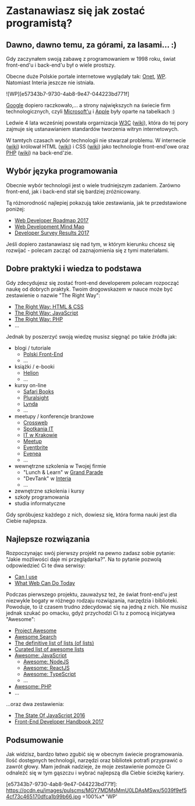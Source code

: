 # Zastanawiasz się jak zostać programistą?

## Dawno, dawno temu, za górami, za lasami... :)

Gdy zaczynałem swoją zabawę z programowaniem w 1998 roku, świat front-end'u i back-end'u był o wiele prostszy.

Obecne duże Polskie portale internetowe wyglądały tak: [Onet][9f805374-cefe-4b4e-be9a-9a3c5da02587], [WP][c21085d9-1057-49d1-96b0-ca00531668d0]. Natomiast Interia jeszcze nie istniała.

![WP][e57343b7-9730-4ab8-9e47-044223bd771f]

[Google][28279fb8-b77f-4030-ae61-40d5bf285d7b] dopiero raczkowało,... a strony największych na świecie firm technologicznych, czyli [Microsoft'u][1f9c1bcf-6b6f-4cce-a157-afb95617bc60] i [Apple][e913002b-1d0b-4839-b494-39d60e966470] były oparte na tabelkach :)

Ledwie 4 lata wcześniej powstała orgarnizacja [W3C][847b5445-12c0-43ff-a8f1-e1abc8b98fe0] ([wiki][ed3c40b3-458d-40be-9142-666b81919ba5]), która do tej pory zajmuje się ustanawianiem standardów tworzenia witryn internetowych.

W tamtych czasach wybór technologii nie stwarzał problemu. W internecie ([wiki][0f4d9572-c6e1-4e3c-a88b-67080cb94488]) królował HTML ([wiki][de488ea6-535c-47b7-be27-b7c855375513]) i CSS ([wiki][5affa4f8-acf5-4b33-9993-4366bfc9508a]) jako technologie front-end'owe oraz [PHP][a24da8d1-e793-4d5b-bf7a-10ce4d9486ee] ([wiki][530da79a-2779-4b01-b503-fa58f707ea3c]) na back-end'zie.

## Wybór języka programowania

Obecnie wybór technologii jest o wiele trudniejszym zadaniem. Zarówno front-end, jak i back-end stał się bardziej zróżnicowany.

Tą różnorodność najlepiej pokazują takie zestawiania, jak te przedstawione poniżej:
- [Web Developer Roadmap 2017][d27d61ae-d030-4c39-881d-0f9519f97cb2]
- [Web Development Mind Map][211a9d4d-fdaa-49e3-93ef-8190747292b1]
- [Developer Survey Results 2017][e46c2c7a-d08a-412b-9226-e2560a15a9c0]

Jeśli dopiero zastanawiasz się nad tym, w którym kierunku chcesz się rozwijać - polecam zacząć od zaznajomienia się z tymi materiałami.

## Dobre praktyki i wiedza to podstawa

Gdy zdecydujesz się zostać front-end developerem polecam rozpocząć naukę od dobrych praktyk. Twoim drogowskazem w nauce może być zestawienie o nazwie "The Right Way":
- [The Right Way: HTML & CSS][9b3dd55f-de8d-4197-b9ad-7ef738e9d3c3]
- [The Right Way: JavaScript][1eb8e292-e3eb-4dd6-9e8b-8f1e9129c8ae]
- [The Right Way: PHP][599374b6-a990-4e3c-a935-e472e57794e9]
- ...

Jednak by poszerzyć swoją wiedzę musisz sięgnąć po takie źródła jak:
- blogi / tutoriale
    + [Polski Front-End][a30ad1b9-632e-4197-800c-5c1cbecb1e30]
    + ...
- książki / e-booki
    + [Helion][328a765b-612e-4cad-ba25-5d0b7bcbaf17]
    + ...
- kursy on-line
    + [Safari Books][c236e21c-4d33-4613-b338-0cee500d576f]
    + [Pluralsight][466b9d7f-9ebb-48fd-83dd-1dccfec4c4c3]
    + [Lynda][797f871d-b205-4a3c-b621-5b653757a8ee]
    + ...
- meetupy / konferencje branżowe
    + [Crossweb][d15d33ff-cb6d-4311-92ad-10ac36100e0a]
    + [Spotkania IT][ad6f8486-93bf-4faa-b36d-2909f5ebc491]
    + [IT w Krakowie][3ba44890-c156-410e-98cc-f6b6662a1283]
    + [Meetup][d7e6ae13-827f-4e71-a9d6-83f044933c79]
    + [Eventbrite][ce7f944f-6032-4df7-96a7-e54bb559c321]
    + [Evenea][460e3e01-a66c-4393-a457-2cea415ef49c]
    + ...
- wewnętrzne szkolenia w Twojej firmie
    + "Lunch & Learn" w [Grand Parade][df5fab3f-1217-457c-bef2-728cffd75507]
    + "DevTank" w [Interia][b470112c-8e1f-4ec3-9eff-a03623d72b23]
    + ...
- zewnętrzne szkolenia i kursy
- szkoły programowania
- studia informatyczne

Gdy spróbujesz każdego z nich, dowiesz się, która forma nauki jest dla Ciebie najlepsza.

## Najlepsze rozwiązania

Rozpoczynając swój pierwszy projekt na pewno zadasz sobie pytanie: "Jakie możliwości daje mi przeglądarka?". Na to pytanie pozwolą odpowiedzieć Ci te dwa serwisy:
- [Can I use][209146e6-d9a2-4f27-a4dd-419521d40f63]
- [What Web Can Do Today][3de16207-201f-4c83-8009-b4432ea7a24e]

Podczas pierwszego projektu, zauważysz też, że świat front-end'u jest niezwykle bogaty w różnego rodzaju rozwiązania, narzędzia i biblioteki. Powoduje, to iż czasem trudno zdecydować się na jedną z nich. Nie musisz jednak szukać po omacku, gdyż przychodzi Ci tu z pomocą inicjatywa "Awesome":
- [Project Awesome][9251af92-6ccd-4b3c-bdcd-be925a8990d6]
- [Awesome Search][fe97321a-3682-491c-9235-3cdec3b252c2]
- [The definitive list of lists (of lists)][c6a65b1b-3229-4fb3-b6e5-26ca65c53101]
- [Curated list of awesome lists][350b66d5-96a6-4d60-a753-803d2f6691fe]
- [Awesome: JavaScript][eca5b28e-0f0d-414f-be3a-629bd9cd5144]
    + [Awesome: NodeJS][a245337a-1f4c-4e8f-8f4f-d09cca4592cd]
    + [Awesome: ReactJS][6c1e553a-405f-4aa5-94cf-40a964712c70]
    + [Awesome: TypeScript][bdffe944-e510-499e-96d1-5e0fcb7f939c]
    + ...
- [Awesome: PHP][2749060d-1379-431e-b3ab-171cd774e3c3]
- ...

...oraz dwa zestawienia:
- [The State Of JavaScript 2016][7bf6c3f2-8c9c-4faf-a452-59a8bb8330cf]
- [Front-End Developer Handbook 2017][1986cbdf-af17-43a8-afc8-98ce1b2df62b]

## Podsumowanie

Jak widzisz, bardzo łatwo zgubić się w obecnym świecie programowania. Ilość dostępnych technologii, narzędzi oraz bibliotek potrafi przyprawić o zawrót głowy. Mam jednak nadzieje, że moje zestawienie pomoże Ci odnaleźć się w tym gąszczu i wybrać najlepszą dla Ciebie ścieżkę kariery.

<!--
Można to dodać:
- http://devdocs.io
- http://wwwhere.io
-->

<!-- Linki -->

[9f805374-cefe-4b4e-be9a-9a3c5da02587]: https://web.archive.org/web/19981212020242/http://onet.pl:80 'Onet'
[c21085d9-1057-49d1-96b0-ca00531668d0]: https://web.archive.org/web/19981212034210/http://www.wp.pl:80 'WP'
[28279fb8-b77f-4030-ae61-40d5bf285d7b]: https://web.archive.org/web/19981202230410/http://www.google.com:80 'Google'
[1f9c1bcf-6b6f-4cce-a157-afb95617bc60]: https://web.archive.org/web/19981212031005/http://www.microsoft.com:80 'Microsoft'
[e913002b-1d0b-4839-b494-39d60e966470]: https://web.archive.org/web/19981212034327/http://www05.apple.com:80 'Apple'

[847b5445-12c0-43ff-a8f1-e1abc8b98fe0]: https://www.w3.org 'W3C'
[ed3c40b3-458d-40be-9142-666b81919ba5]: https://pl.wikipedia.org/wiki/World_Wide_Web_Consortium 'W3C'

[0f4d9572-c6e1-4e3c-a88b-67080cb94488]: https://pl.wikipedia.org/wiki/World_Wide_Web 'WWW'
[de488ea6-535c-47b7-be27-b7c855375513]: https://pl.wikipedia.org/wiki/HTML 'HTML'
[5affa4f8-acf5-4b33-9993-4366bfc9508a]: https://pl.wikipedia.org/wiki/Kaskadowe_arkusze_styl%C3%B3w 'CSS'

[a24da8d1-e793-4d5b-bf7a-10ce4d9486ee]: http://www.php.net 'PHP'
[530da79a-2779-4b01-b503-fa58f707ea3c]: https://pl.wikipedia.org/wiki/PHP 'PHP'

[d27d61ae-d030-4c39-881d-0f9519f97cb2]: https://github.com/kamranahmedse/developer-roadmap 'Web Developer Roadmap 2017'
[211a9d4d-fdaa-49e3-93ef-8190747292b1]: https://coggle.it/diagram/52e97f8c5a143de239005d1b/56212c4e4c505e0045c0d3bda59b77e5977c2c9bd40f3fd0b451bdcf8da4aa52 'Web Development Mind Map'
[e46c2c7a-d08a-412b-9226-e2560a15a9c0]: https://insights.stackoverflow.com/survey/2017 'Developer Survey Results 2017'

[9b3dd55f-de8d-4197-b9ad-7ef738e9d3c3]: http://htmlcsstherightway.org 'The Right Way: HTML & CSS'
[1eb8e292-e3eb-4dd6-9e8b-8f1e9129c8ae]: http://jstherightway.org 'The Right Way: JavaScript'
[599374b6-a990-4e3c-a935-e472e57794e9]: http://pl.phptherightway.com 'The Right Way: PHP'

[a30ad1b9-632e-4197-800c-5c1cbecb1e30]: https://www.polskifrontend.pl 'Polski Front-End'

[328a765b-612e-4cad-ba25-5d0b7bcbaf17]: https://helion.pl 'Helion'

[c236e21c-4d33-4613-b338-0cee500d576f]: https://www.safaribooksonline.com 'Safari Books'
[466b9d7f-9ebb-48fd-83dd-1dccfec4c4c3]: https://www.pluralsight.com 'Pluralsight'
[797f871d-b205-4a3c-b621-5b653757a8ee]: https://www.lynda.com 'Lynda'

[d15d33ff-cb6d-4311-92ad-10ac36100e0a]: https://crossweb.pl 'Crossweb'
[ad6f8486-93bf-4faa-b36d-2909f5ebc491]: http://spotkania-it.pl 'Spotkania IT'
[3ba44890-c156-410e-98cc-f6b6662a1283]: http://itkrk.pl/index.html#wydarzenia 'IT w Krakowie'
[d7e6ae13-827f-4e71-a9d6-83f044933c79]: https://www.meetup.com 'Meetup'
[ce7f944f-6032-4df7-96a7-e54bb559c321]: https://www.eventbrite.com 'Eventbrite'
[460e3e01-a66c-4393-a457-2cea415ef49c]: https://evenea.pl 'Evenea'

[df5fab3f-1217-457c-bef2-728cffd75507]: https://www.grandparade.co.uk 'Grand Parade'
[b470112c-8e1f-4ec3-9eff-a03623d72b23]: http://www.interia.pl 'Interia'

[209146e6-d9a2-4f27-a4dd-419521d40f63]: https://caniuse.com 'Can I use'
[3de16207-201f-4c83-8009-b4432ea7a24e]: https://whatwebcando.today 'What Web Can Do Today'

[9251af92-6ccd-4b3c-bdcd-be925a8990d6]: https://project-awesome.org 'Project Awesome'
[fe97321a-3682-491c-9235-3cdec3b252c2]: https://awesomelists.top 'Awesome Search'
[c6a65b1b-3229-4fb3-b6e5-26ca65c53101]: https://github.com/jnv/lists 'The definitive list of lists (of lists)'
[350b66d5-96a6-4d60-a753-803d2f6691fe]: https://github.com/sindresorhus/awesome 'Curated list of awesome lists'
[eca5b28e-0f0d-414f-be3a-629bd9cd5144]: https://github.com/sorrycc/awesome-javascript 'Awesome: JavaScript'
[a245337a-1f4c-4e8f-8f4f-d09cca4592cd]: https://github.com/sindresorhus/awesome-nodejs 'Awesome: NodeJS'
[6c1e553a-405f-4aa5-94cf-40a964712c70]: https://github.com/enaqx/awesome-react 'Awesome: ReactJS'
[bdffe944-e510-499e-96d1-5e0fcb7f939c]: https://github.com/dzharii/awesome-typescript 'Awesome: TypeScript'
[2749060d-1379-431e-b3ab-171cd774e3c3]: https://github.com/ziadoz/awesome-php 'Awesome: PHP'

[7bf6c3f2-8c9c-4faf-a452-59a8bb8330cf]: http://stateofjs.com/2016/introduction 'The State Of JavaScript 2016'
[1986cbdf-af17-43a8-afc8-98ce1b2df62b]: https://frontendmasters.com/books/front-end-handbook/2017 'Front-End Developer Handbook 2017'

[e57343b7-9730-4ab8-9e47-044223bd771f]: https://ocdn.eu/images/pulscms/MGY7MDMsMmU0LDAsMSwx/5039f9ef54cf73c465170dfca1b99b66.jpg =100%x* 'WP'